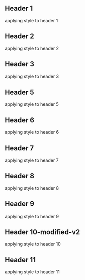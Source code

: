 ## Header 1
applying style to header 1

## Header 2
applying style to header 2

## Header 3
applying style to header 3

## Header 5
applying style to header 5
## Header 6
applying style to header 6

## Header 7
applying style to header 7

## Header 8
applying style to header 8


## Header 9
applying style to header 9

## Header 10-modified-v2
applying style to header 10

## Header 11
applying style to header 11

